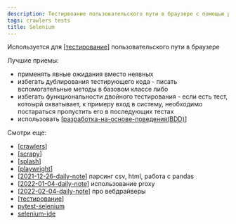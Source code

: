 ```yaml
---
description: Тестирвоание пользовательского пути в браузере с помощью python библиотеки selenium
tags: crawlers tests
title: Selenium
---
```

Используется для [[тестирование]] пользовательского пути в браузере

Лучшие приемы:

- применять явные ожидания вместо неявных
- избегать дублирования тестирующего кода - писать вспомогательные методы в базовом классе либо
- избегать функциональности двойного тестирования - если есть тест, котоырй охватывает, к примеру вход в систему, необходимо постараться пропустить его в последующих тестах
- использовать [[разработка-на-основе-поведения(BDD)]]

Смотри еще:

- [[crawlers]]
- [[scrapy]]
- [[splash]]
- [[playwright]]
- [[2021-12-26-daily-note]] парсинг csv, html, работа с pandas
- [[2022-01-04-daily-note]] использование proxy
- [[2022-02-04-daily-note]] про вебдрайверы
- [[тестирование]]
- [pytest-selenium](https://pytest-selenium.readthedocs.io/en/latest/index.html)
- [selenium-ide](https://www.selenium.dev/selenium-ide/)

[//begin]: # "Autogenerated link references for markdown compatibility"
[тестирование]: ..%2Flists%2F%D1%82%D0%B5%D1%81%D1%82%D0%B8%D1%80%D0%BE%D0%B2%D0%B0%D0%BD%D0%B8%D0%B5 "Основные принципы тестровния"
[разработка-на-основе-поведения(BDD)]: %D1%80%D0%B0%D0%B7%D1%80%D0%B0%D0%B1%D0%BE%D1%82%D0%BA%D0%B0-%D0%BD%D0%B0-%D0%BE%D1%81%D0%BD%D0%BE%D0%B2%D0%B5-%D0%BF%D0%BE%D0%B2%D0%B5%D0%B4%D0%B5%D0%BD%D0%B8%D1%8F(BDD) "Разработка на оснвое поведения (BDD)"
[crawlers]: ..%2Flists%2Fcrawlers "Crawlers"
[scrapy]: scrapy "Scrapy"
[splash]: splash "Splash"
[playwright]: playwright "Playwright"
[2021-12-26-daily-note]: ..%2Fposts%2F2021-12-26-daily-note "Немного трюков с python - работа с csv, парсинг html и другое"
[2022-01-04-daily-note]: ..%2Fposts%2F2022-01-04-daily-note "Proxy в selenium, запуск локального smtp и несколько вопросов про pandas"
[2022-02-04-daily-note]: ..%2Fposts%2F2022-02-04-daily-note "Работа в selenium с firefox"
[//end]: # "Autogenerated link references"
